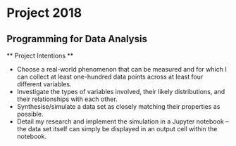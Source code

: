 # Project 2018
## Programming for Data Analysis

** Project Intentions **

* Choose a real-world phenomenon that can be measured and for which I can
collect at least one-hundred data points across at least four different variables.
* Investigate the types of variables involved, their likely distributions, and their
relationships with each other.
* Synthesise/simulate a data set as closely matching their properties as possible.
* Detail my research and implement the simulation in a Jupyter notebook – the
data set itself can simply be displayed in an output cell within the notebook.

